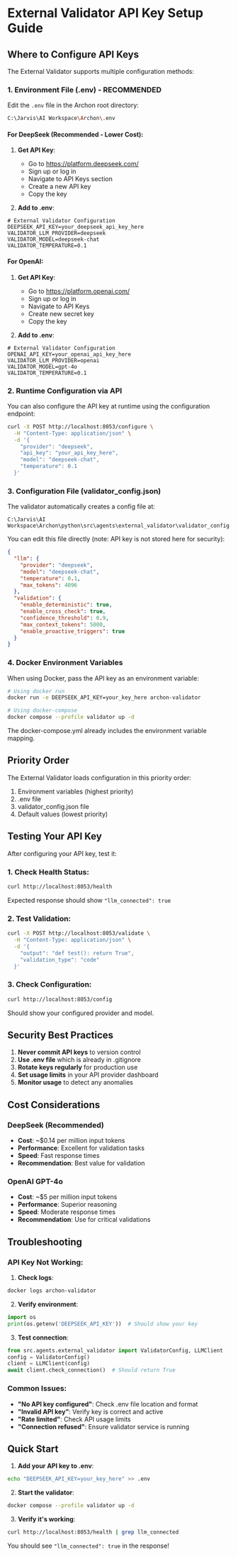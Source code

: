 # External Validator API Key Setup Guide

## Where to Configure API Keys

The External Validator supports multiple configuration methods:

### 1. Environment File (.env) - **RECOMMENDED**

Edit the `.env` file in the Archon root directory:

```bash
C:\Jarvis\AI Workspace\Archon\.env
```

#### For DeepSeek (Recommended - Lower Cost):

1. **Get API Key**: 
   - Go to https://platform.deepseek.com/
   - Sign up or log in
   - Navigate to API Keys section
   - Create a new API key
   - Copy the key

2. **Add to .env**:
```env
# External Validator Configuration
DEEPSEEK_API_KEY=your_deepseek_api_key_here
VALIDATOR_LLM_PROVIDER=deepseek
VALIDATOR_MODEL=deepseek-chat
VALIDATOR_TEMPERATURE=0.1
```

#### For OpenAI:

1. **Get API Key**:
   - Go to https://platform.openai.com/
   - Sign up or log in
   - Navigate to API Keys
   - Create new secret key
   - Copy the key

2. **Add to .env**:
```env
# External Validator Configuration
OPENAI_API_KEY=your_openai_api_key_here
VALIDATOR_LLM_PROVIDER=openai
VALIDATOR_MODEL=gpt-4o
VALIDATOR_TEMPERATURE=0.1
```

### 2. Runtime Configuration via API

You can also configure the API key at runtime using the configuration endpoint:

```bash
curl -X POST http://localhost:8053/configure \
  -H "Content-Type: application/json" \
  -d '{
    "provider": "deepseek",
    "api_key": "your_api_key_here",
    "model": "deepseek-chat",
    "temperature": 0.1
  }'
```

### 3. Configuration File (validator_config.json)

The validator automatically creates a config file at:
```
C:\Jarvis\AI Workspace\Archon\python\src\agents\external_validator\validator_config.json
```

You can edit this file directly (note: API key is not stored here for security):
```json
{
  "llm": {
    "provider": "deepseek",
    "model": "deepseek-chat",
    "temperature": 0.1,
    "max_tokens": 4096
  },
  "validation": {
    "enable_deterministic": true,
    "enable_cross_check": true,
    "confidence_threshold": 0.9,
    "max_context_tokens": 5000,
    "enable_proactive_triggers": true
  }
}
```

### 4. Docker Environment Variables

When using Docker, pass the API key as an environment variable:

```bash
# Using docker run
docker run -e DEEPSEEK_API_KEY=your_key_here archon-validator

# Using docker-compose
docker compose --profile validator up -d
```

The docker-compose.yml already includes the environment variable mapping.

## Priority Order

The External Validator loads configuration in this priority order:
1. Environment variables (highest priority)
2. .env file
3. validator_config.json file
4. Default values (lowest priority)

## Testing Your API Key

After configuring your API key, test it:

### 1. Check Health Status:
```bash
curl http://localhost:8053/health
```

Expected response should show `"llm_connected": true`

### 2. Test Validation:
```bash
curl -X POST http://localhost:8053/validate \
  -H "Content-Type: application/json" \
  -d '{
    "output": "def test(): return True",
    "validation_type": "code"
  }'
```

### 3. Check Configuration:
```bash
curl http://localhost:8053/config
```

Should show your configured provider and model.

## Security Best Practices

1. **Never commit API keys** to version control
2. **Use .env file** which is already in .gitignore
3. **Rotate keys regularly** for production use
4. **Set usage limits** in your API provider dashboard
5. **Monitor usage** to detect any anomalies

## Cost Considerations

### DeepSeek (Recommended)
- **Cost**: ~$0.14 per million input tokens
- **Performance**: Excellent for validation tasks
- **Speed**: Fast response times
- **Recommendation**: Best value for validation

### OpenAI GPT-4o
- **Cost**: ~$5 per million input tokens
- **Performance**: Superior reasoning
- **Speed**: Moderate response times
- **Recommendation**: Use for critical validations

## Troubleshooting

### API Key Not Working:

1. **Check logs**:
```bash
docker logs archon-validator
```

2. **Verify environment**:
```python
import os
print(os.getenv('DEEPSEEK_API_KEY'))  # Should show your key
```

3. **Test connection**:
```python
from src.agents.external_validator import ValidatorConfig, LLMClient
config = ValidatorConfig()
client = LLMClient(config)
await client.check_connection()  # Should return True
```

### Common Issues:

- **"No API key configured"**: Check .env file location and format
- **"Invalid API key"**: Verify key is correct and active
- **"Rate limited"**: Check API usage limits
- **"Connection refused"**: Ensure validator service is running

## Quick Start

1. **Add your API key to .env**:
```bash
echo "DEEPSEEK_API_KEY=your_key_here" >> .env
```

2. **Start the validator**:
```bash
docker compose --profile validator up -d
```

3. **Verify it's working**:
```bash
curl http://localhost:8053/health | grep llm_connected
```

You should see `"llm_connected": true` in the response!